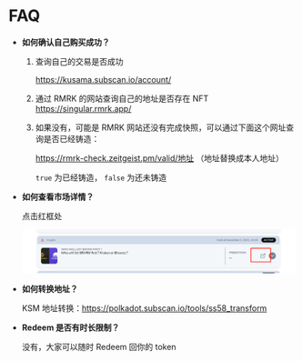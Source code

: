 # FAQ

- **如何确认自己购买成功？**

  1. 查询自己的交易是否成功

     https://kusama.subscan.io/account/

  2. 通过 RMRK 的网站查询自己的地址是否存在 NFT
     https://singular.rmrk.app/

  3. 如果没有，可能是 RMRK 网站还没有完成快照，可以通过下面这个网址查询是否已经铸造：

     https://rmrk-check.zeitgeist.pm/valid/地址   （地址替换成本人地址）

     `true` 为已经铸造， `false` 为还未铸造

- **如何查看市场详情？**

  点击红框处

  <img src="https://raw.githubusercontent.com/Whisker17/ImageStoreService/main/image-20211019133106371.png" style="zoom: 67%;" />

- **如何转换地址？**

  KSM 地址转换：https://polkadot.subscan.io/tools/ss58_transform

- **Redeem 是否有时长限制？**

  没有，大家可以随时 Redeem 回你的 token
